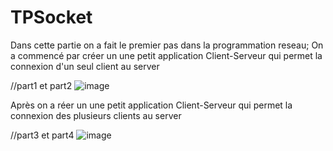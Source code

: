 # TPSocket
 
Dans cette partie on a fait le premier pas dans la programmation reseau;
On a commencé par créer un une petit application Client-Serveur qui permet la connexion d'un seul client au server

//part1 et part2
![image](https://user-images.githubusercontent.com/84719124/159893504-48894260-c614-4b61-8506-441ae7d59e35.png)

Après on a réer un une petit application Client-Serveur qui permet la connexion des plusieurs clients au server 

//part3 et part4
![image](https://user-images.githubusercontent.com/84719124/159895545-d52ce211-a1c8-477a-a664-965c3b1bcc9c.png)

